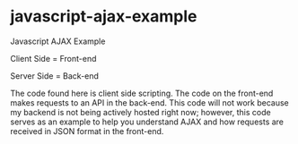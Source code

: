 # javascript-ajax-example
Javascript AJAX Example

Client Side = Front-end

Server Side = Back-end

The code found here is client side scripting.
The code on the front-end makes requests to an API in the back-end.
This code will not work because my backend is not being actively hosted right now;
however, this code serves as an example to help you understand AJAX and how requests are received
in JSON format in the front-end.
